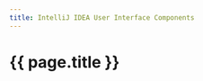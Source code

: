 ```yaml
---
title: IntelliJ IDEA User Interface Components
---
```


<!--
INITIAL_SOURCE https://confluence.jetbrains.com/display/IDEADEV/IntelliJ+IDEA+User+Interface+Components
-->

# {{ page.title }}
